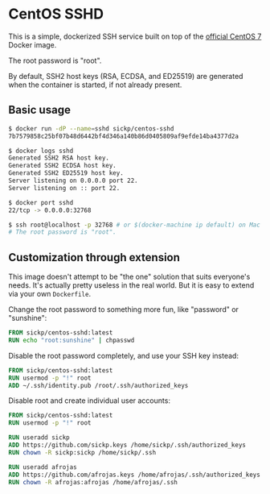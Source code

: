 # CentOS SSHD

This is a simple, dockerized SSH service built on top of the [official CentOS 7](https://hub.docker.com/_/centos/)
Docker image.

The root password is "root".

By default, SSH2 host keys (RSA, ECDSA, and ED25519) are generated when the container is started, if not already
present.

## Basic usage

```bash
$ docker run -dP --name=sshd sickp/centos-sshd
7b7579858c25bf07b48d6442bf4d346a140b86d0405809af9efde14ba4377d2a

$ docker logs sshd
Generated SSH2 RSA host key.
Generated SSH2 ECDSA host key.
Generated SSH2 ED25519 host key.
Server listening on 0.0.0.0 port 22.
Server listening on :: port 22.

$ docker port sshd
22/tcp -> 0.0.0.0:32768

$ ssh root@localhost -p 32768 # or $(docker-machine ip default) on Mac OS X / Windows
# The root password is "root".
```

## Customization through extension

This image doesn't attempt to be "the one" solution that suits everyone's needs. It's actually pretty useless in the
real world. But it is easy to extend via your own `Dockerfile`.

Change the root password to something more fun, like "password" or "sunshine":

```dockerfile
FROM sickp/centos-sshd:latest
RUN echo "root:sunshine" | chpasswd
```

Disable the root password completely, and use your SSH key instead:

```dockerfile
FROM sickp/centos-sshd:latest
RUN usermod -p "!" root
ADD ~/.ssh/identity.pub /root/.ssh/authorized_keys
```

Disable root and create individual user accounts:

```dockerfile
FROM sickp/centos-sshd:latest
RUN usermod -p "!" root

RUN useradd sickp
ADD https://github.com/sickp.keys /home/sickp/.ssh/authorized_keys
RUN chown -R sickp:sickp /home/sickp/.ssh

RUN useradd afrojas
ADD https://github.com/afrojas.keys /home/afrojas/.ssh/authorized_keys
RUN chown -R afrojas:afrojas /home/afrojas/.ssh
```
